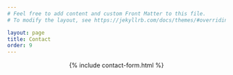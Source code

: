 ```yaml
---
# Feel free to add content and custom Front Matter to this file.
# To modify the layout, see https://jekyllrb.com/docs/themes/#overriding-theme-defaults

layout: page
title: Contact
order: 9
---
```


<center>
{% include contact-form.html %}
</center>